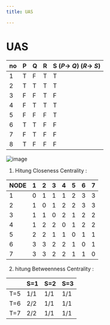 ```yaml
---
title: UAS

---
```


# UAS

| no       | P        | Q        | R     |   S    ($P \to\ Q$)   ($R \to\ S$)
| -------- | -------- | -------- |-------|-------|
|1|T|F|T| T|
|2|T|T|T| T|
|3|F|F|T| F|
|4|F|T|T| T|
|5|F|F|F| T|
|6|T|T|F| F|
|7|F|T|F| F|
|8|T|F|F| F|

![image](https://hackmd.io/_uploads/S15kFGN41x.png)


1. Hitung Closeness Centrality : 

| NODE |1|2|3|4|5|6|7|
|-|-|-|-|-|-|-|-|
|1|0|1|1|1|2|3|3|
|2|1|0|1|2|2|3|3|
|3|1|1|0|2|1|2|2|
|4|1|2|2|0|1|2|2|
|5|2|2|1|1|0|1|1|
|6|3|3|2|2|1|0|1|
|7|3|3|2|2|1|1|0|

2. hitung Betweenness Centrality : 

| | S=1 | S=2 |S=3|
| -------- | -------- | -------- |-|
|T=5|1/1|1/1|1/1|
|T=6|2/2|1/1|1/1|
|T=7|2/2|1/1|1/1|